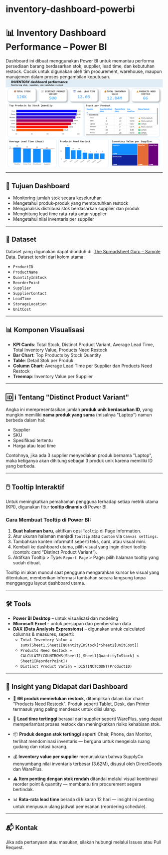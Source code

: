 # inventory-dashboard-powerbi
# 📊 Inventory Dashboard Performance – Power BI

Dashboard ini dibuat menggunakan Power BI untuk memantau performa persediaan barang berdasarkan stok, supplier, lead time, dan kebutuhan restock. Cocok untuk digunakan oleh tim procurement, warehouse, maupun manajemen dalam proses pengambilan keputusan.
![Dashboard Preview](Inventroy-Dashboard-Performance.png)

---

## 🎯 Tujuan Dashboard

- Monitoring jumlah stok secara keseluruhan
- Mengetahui produk-produk yang membutuhkan restock
- Menganalisis distribusi stok berdasarkan supplier dan produk
- Menghitung lead time rata-rata antar supplier
- Mengetahui nilai inventaris per supplier

---

## 📁 Dataset
Dataset yang digunakan dapat diunduh di: [The Spreadsheet Guru – Sample Data](https://excelx.com/practice-data/sales-retail/).
Dataset terdiri dari kolom utama:

- `ProductID`
- `ProductName`
- `QuantityInStock`
- `ReorderPoint`
- `Supplier`
- `SupplierContact`
- `LeadTime`
- `StorageLocation`
- `UnitCost`

---

## 📊 Komponen Visualisasi

- **KPI Cards**: Total Stock, Distinct Product Variant, Average Lead Time, Total Inventory Value, Products Need Restock
- **Bar Chart**: Top Products by Stock Quantity
- **Table**: Detail Stok per Produk
- **Column Chart**: Average Lead Time per Supplier dan Products Need Restock
- **Treemap**: Inventory Value per Supplier

---

## 🆔 ℹ️ Tentang "Distinct Product Variant"

Angka ini merepresentasikan jumlah **produk unik berdasarkan ID**, yang mungkin memiliki **nama produk yang sama** (misalnya "Laptop") namun berbeda dalam hal:
- Supplier
- SKU
- Spesifikasi tertentu
- Harga atau lead time

Contohnya, jika ada 3 supplier menyediakan produk bernama "Laptop", maka ketiganya akan dihitung sebagai 3 produk unik karena memiliki ID yang berbeda.

---

## 🖱️ Tooltip Interaktif

Untuk meningkatkan pemahaman pengguna terhadap setiap metrik utama (KPI), digunakan fitur **tooltip dinamis** di Power BI.

### Cara Membuat Tooltip di Power BI:

1. **Buat halaman baru**, aktifkan opsi `Tooltip` di Page Information.
2. Atur ukuran halaman menjadi `Tooltip` atau `Custom` via `Canvas settings`.
3. Tambahkan konten informatif seperti teks, card, atau visual mini.
4. Kembali ke dashboard utama, pilih visual yang ingin diberi tooltip (contoh: card “Distinct Product Variant”).
5. Aktifkan Tooltip > Type: `Report Page` > Page: pilih halaman tooltip yang sudah dibuat.

Tooltip ini akan muncul saat pengguna mengarahkan kursor ke visual yang ditentukan, memberikan informasi tambahan secara langsung tanpa mengganggu layout dashboard utama.

---

## 🛠 Tools

- **Power BI Desktop** – untuk visualisasi dan modeling
- **Microsoft Excel** – untuk persiapan dan pembersihan data
- **DAX (Data Analysis Expressions)** – digunakan untuk calculated columns & measures, seperti:
  - `Total Inventory Value = sumx(Sheet1,Sheet1[QuantityInStock]*Sheet1[UnitCost])`
  - `Products Need Restock = CALCULATE(COUNTROWS(Sheet1),Sheet1[QuantityInStock] < Sheet1[ReorderPoint])`
  - `Distinct Product Varian = DISTINCTCOUNT(ProductID)`

---

## 📌 Insight yang Didapat dari Dashboard

- 🔻 **66 produk memerlukan restock**, ditampilkan dalam bar chart "Products Need Restock". Produk seperti Tablet, Desk, dan Printer termasuk yang paling mendesak untuk diisi ulang.
  
- 🧭 **Lead time tertinggi** berasal dari supplier seperti WarePlus, yang dapat memperlambat proses restock dan meningkatkan risiko kehabisan stok.

- 📦 **Produk dengan stok tertinggi** seperti Chair, Phone, dan Monitor, terlihat mendominasi inventaris — berguna untuk mengelola ruang gudang dan rotasi barang.

- 💰 **Inventory value per supplier** menunjukkan bahwa SupplyCo menyumbang nilai inventaris terbesar (3.62M), disusul oleh DirectGoods dan WarePlus.

- ⚠️ **Item penting dengan stok rendah** ditandai melalui visual kombinasi reorder point & quantity — membantu tim procurement segera bertindak.

- 📊 **Rata-rata lead time** berada di kisaran 12 hari — insight ini penting untuk menyusun ulang jadwal pemesanan (reordering schedule).

---

## 📬 Kontak

Jika ada pertanyaan atau masukan, silakan hubungi melalui Issues atau Pull Request.
